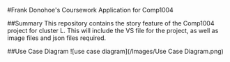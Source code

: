 #Frank Donohoe's Coursework Application for Comp1004

##Summary
This repository contains the story feature of the Comp1004 project for cluster L. This will include the VS file for the project, as well as image files and json files required.


##Use Case Diagram
![use case diagram](/Images/Use Case Diagram.png)